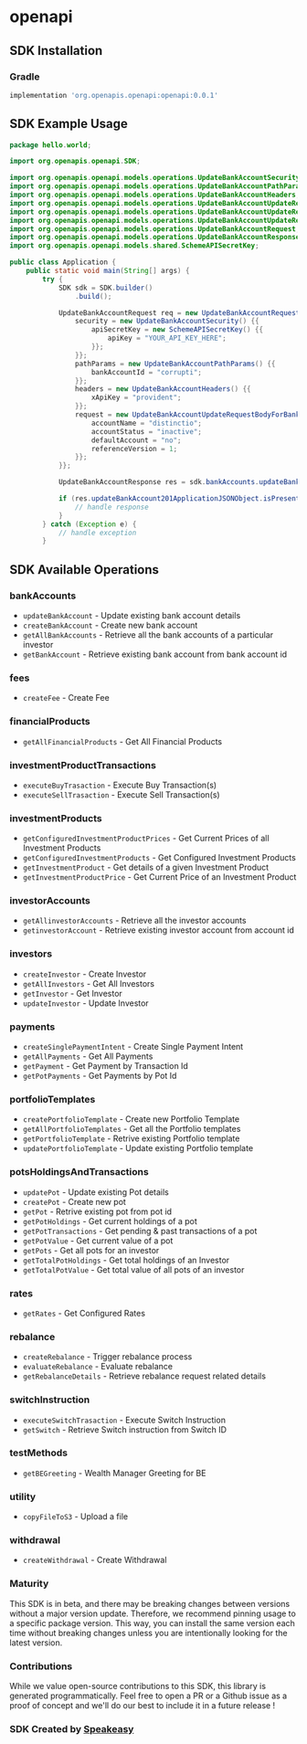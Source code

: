 # openapi

<!-- Start SDK Installation -->
## SDK Installation

### Gradle

```groovy
implementation 'org.openapis.openapi:openapi:0.0.1'
```
<!-- End SDK Installation -->

## SDK Example Usage
<!-- Start SDK Example Usage -->
```java
package hello.world;

import org.openapis.openapi.SDK;

import org.openapis.openapi.models.operations.UpdateBankAccountSecurity;
import org.openapis.openapi.models.operations.UpdateBankAccountPathParams;
import org.openapis.openapi.models.operations.UpdateBankAccountHeaders;
import org.openapis.openapi.models.operations.UpdateBankAccountUpdateRequestBodyForBankAccountAccountStatusEnum;
import org.openapis.openapi.models.operations.UpdateBankAccountUpdateRequestBodyForBankAccountDefaultAccountEnum;
import org.openapis.openapi.models.operations.UpdateBankAccountUpdateRequestBodyForBankAccount;
import org.openapis.openapi.models.operations.UpdateBankAccountRequest;
import org.openapis.openapi.models.operations.UpdateBankAccountResponse;
import org.openapis.openapi.models.shared.SchemeAPISecretKey;

public class Application {
    public static void main(String[] args) {
        try {
            SDK sdk = SDK.builder()
                .build();

            UpdateBankAccountRequest req = new UpdateBankAccountRequest() {{
                security = new UpdateBankAccountSecurity() {{
                    apiSecretKey = new SchemeAPISecretKey() {{
                        apiKey = "YOUR_API_KEY_HERE";
                    }};
                }};
                pathParams = new UpdateBankAccountPathParams() {{
                    bankAccountId = "corrupti";
                }};
                headers = new UpdateBankAccountHeaders() {{
                    xApiKey = "provident";
                }};
                request = new UpdateBankAccountUpdateRequestBodyForBankAccount() {{
                    accountName = "distinctio";
                    accountStatus = "inactive";
                    defaultAccount = "no";
                    referenceVersion = 1;
                }};
            }};            

            UpdateBankAccountResponse res = sdk.bankAccounts.updateBankAccount(req);

            if (res.updateBankAccount201ApplicationJSONObject.isPresent()) {
                // handle response
            }
        } catch (Exception e) {
            // handle exception
        }
```
<!-- End SDK Example Usage -->

<!-- Start SDK Available Operations -->
## SDK Available Operations


### bankAccounts

* `updateBankAccount` - Update existing bank account details
* `createBankAccount` - Create new bank account
* `getAllBankAccounts` - Retrieve all the bank accounts of a particular investor
* `getBankAccount` - Retrieve existing bank account from bank account id

### fees

* `createFee` - Create Fee

### financialProducts

* `getAllFinancialProducts` - Get All Financial Products

### investmentProductTransactions

* `executeBuyTrasaction` - Execute Buy Transaction(s)
* `executeSellTrasaction` - Execute Sell Transaction(s)

### investmentProducts

* `getConfiguredInvestmentProductPrices` - Get Current Prices of all Investment Products
* `getConfiguredInvestmentProducts` - Get Configured Investment Products
* `getInvestmentProduct` - Get details of a given Investment Product
* `getInvestmentProductPrice` - Get Current Price of an Investment Product

### investorAccounts

* `getAllinvestorAccounts` - Retrieve all the investor accounts
* `getinvestorAccount` - Retrieve existing investor account from account id

### investors

* `createInvestor` - Create Investor
* `getAllInvestors` - Get All Investors
* `getInvestor` - Get Investor
* `updateInvestor` - Update Investor

### payments

* `createSinglePaymentIntent` - Create Single Payment Intent
* `getAllPayments` - Get All Payments
* `getPayment` - Get Payment by Transaction Id
* `getPotPayments` - Get Payments by Pot Id

### portfolioTemplates

* `createPortfolioTemplate` - Create new Portfolio Template
* `getAllPortfolioTemplates` - Get all the Portfolio templates
* `getPortfolioTemplate` - Retrive existing Portfolio template
* `updatePortfolioTemplate` - Update existing Portfolio template

### potsHoldingsAndTransactions

* `updatePot` - Update existing Pot details
* `createPot` - Create new pot
* `getPot` - Retrive existing pot from pot id
* `getPotHoldings` - Get current holdings of a pot
* `getPotTransactions` - Get pending & past transactions of a pot
* `getPotValue` - Get current value of a pot
* `getPots` - Get all pots for an investor
* `getTotalPotHoldings` - Get total holdings of an Investor
* `getTotalPotValue` - Get total value of all pots of an investor

### rates

* `getRates` - Get Configured Rates

### rebalance

* `createRebalance` - Trigger rebalance process
* `evaluateRebalance` - Evaluate rebalance
* `getRebalanceDetails` - Retrieve rebalance request related details

### switchInstruction

* `executeSwitchTrasaction` - Execute Switch Instruction
* `getSwitch` - Retrieve Switch instruction from Switch ID

### testMethods

* `getBEGreeting` - Wealth Manager Greeting for BE

### utility

* `copyFileToS3` - Upload a file

### withdrawal

* `createWithdrawal` - Create Withdrawal
<!-- End SDK Available Operations -->

### Maturity

This SDK is in beta, and there may be breaking changes between versions without a major version update. Therefore, we recommend pinning usage 
to a specific package version. This way, you can install the same version each time without breaking changes unless you are intentionally 
looking for the latest version.

### Contributions

While we value open-source contributions to this SDK, this library is generated programmatically. 
Feel free to open a PR or a Github issue as a proof of concept and we'll do our best to include it in a future release !

### SDK Created by [Speakeasy](https://docs.speakeasyapi.dev/docs/using-speakeasy/client-sdks)
